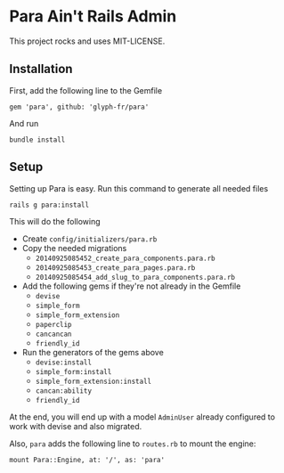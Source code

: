 # Para Ain't Rails Admin

This project rocks and uses MIT-LICENSE.

## Installation

First, add the following line to the Gemfile

    gem 'para', github: 'glyph-fr/para'

And run

    bundle install

## Setup

Setting up Para is easy. Run this command to generate all needed files

    rails g para:install
    
This will do the following
   
  * Create `config/initializers/para.rb`
  * Copy the needed migrations
    * `20140925085452_create_para_components.para.rb`
    * `20140925085453_create_para_pages.para.rb`
    * `20140925085454_add_slug_to_para_components.para.rb`
  * Add the following gems if they're not already in the Gemfile
    * `devise`
    * `simple_form`
    * `simple_form_extension`
    * `paperclip`
    * `cancancan`
    * `friendly_id`
  * Run the generators of the gems above
      * `devise:install`
      * `simple_form:install`
      * `simple_form_extension:install`
      * `cancan:ability`
      * `friendly_id`

At the end, you will end up with a model `AdminUser` already configured to work with devise and also migrated.

Also, `para` adds the following line to `routes.rb` to mount the engine:
    
    mount Para::Engine, at: '/', as: 'para'
